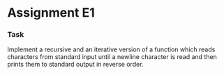 # Assignment E1

### Task
Implement a recursive and an iterative version of a function which reads characters from
standard input until a newline character is read and then prints them to standard output in reverse order. 
